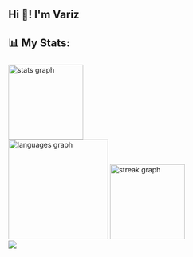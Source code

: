<h2 align="left">Hi 👋! I'm Variz</h2>

###

###

<h2 align="left">📊 My Stats:</h2>

###

<div align="left">
  <img src="https://github-readme-stats.vercel.app/api?username=Variz-h264&hide_title=true&hide_rank=false&show_icons=true&include_all_commits=true&count_private=true&disable_animations=false&theme=ayu-mirage&locale=en&hide_border=true&order=1" height="150" alt="stats graph"  />
  <br />
  <img src="https://github-readme-stats.vercel.app/api/top-langs?username=Variz-h264&locale=en&hide_title=true&layout=compact&card_width=320&langs_count=12&theme=ayu-mirage&hide_border=true&order=2" height="200" alt="languages graph"  />
  <img src="https://streak-stats.demolab.com?user=Variz-h264&locale=en&mode=weekly&theme=ayu-mirage&hide_border=true&border_radius=5&order=3" height="150" alt="streak graph"  />
  <br />
  <img src="https://fabianocouto-activity-graph.vercel.app/graph/?username=Variz-h264&theme=tokyo-night&radius=6&area=true)" />
</div>
